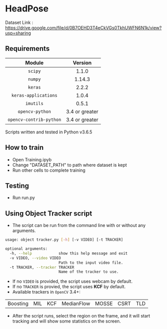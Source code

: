 # HeadPose
Dataset Link : https://drive.google.com/file/d/0B7OEHD3T4eCkVGs0TkhUWFN6N1k/view?usp=sharing 

## Requirements 
  Module                |   Version
  :----------------------:|:--------------:
  `scipy`                 |      1.1.0
  `numpy`                 |     1.14.3
  `keras`                 |      2.2.2
  `keras-applications`    |      1.0.4                    
  `imutils`               |      0.5.1 
  `opencv-python`         |      3.4 or greater
  `opencv-contrib-python` |     3.4 or greater

Scripts written and tested in Python v3.6.5

## How to train
* Open Training.ipyb 
* Change "DATASET_PATH" to path where dataset is kept
* Run other cells to complete training

## Testing
* Run run.py

## Using Object Tracker script
* The script can be run from the command line with or without any arguments.
```bash
usage: object tracker.py [-h] [-v VIDEO] [-t TRACKER]

optional arguments:
  -h, --help            show this help message and exit
  -v VIDEO, --video VIDEO
                        Path to the input video file.
  -t TRACKER, --tracker TRACKER
                        Name of the tracker to use.

```
- If no `VIDEO` is provided, the script uses webcam by default.
- If no `TRACKER` is provied, the script uses **KCF** by default. 
- Available trackers in `OpenCV` 3.4+:
<table><kbd>
<tr><td>Boosting</td><td>MIL</td><td>KCF</td><td>MedianFlow</td><td>MOSSE</td><td>CSRT</td><td>TLD</td></tr>
</kbd></table>

- After the script runs, select the region on the frame, and it will start tracking and will show some statistics on the screen.
